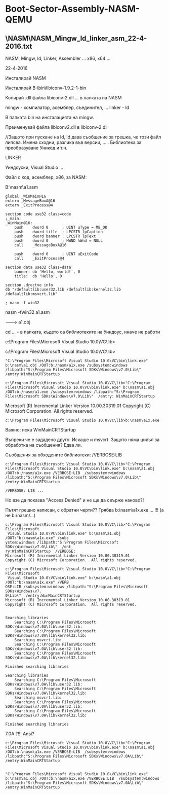 # Boot-Sector-Assembly-NASM-QEMU

## \NASM\NASM_Mingw_ld_linker_asm_22-4-2016.txt


NASM, Mingw, ld, Linker, Assembler ... x86, x64 ... 

22-4-2016

Инсталирай NASM

Инсталирай B:\bin\libiconv-1.9.2-1-bin

Копирай .dll файла  libiconv-2.dll ... в папката на NASM

mingw - компилатор, асемблер, съединител, ... linker - ld

В папката bin на инсталацията на mingw.

Преименувай файла libiconv2.dll в libiconv-2.dll 

//Защото при пускане на ld, ld дава съобщение за грешка, че този файл липсва. Имена сходни, разлика във версии, ... . Библиотека за преобразуване Уникод и т.н.


LINKER

Уиндоуски, Visual Studio ...

Файл с код, асемблер, x86, за NASM:

B:\nasm\a1.asm

```
global _WinMain@16
extern _MessageBoxA@16
extern _ExitProcess@4

section code use32 class=code
;_main:
_WinMain@16:
	push	dword 0      ; UINT uType = MB_OK
	push	dword title  ; LPCSTR lpCaption
	push	dword banner ; LPCSTR lpText
	push	dword 0      ; HWND hWnd = NULL
	call	_MessageBoxA@16

	push	dword 0      ; UINT uExitCode
	call	_ExitProcess@4

section data use32 class=data
	banner:	db 'Hello, world!', 0
	title:	db 'Hello', 0
	
section .drectve info
db "/defaultlib:user32.lib /defaultlib:kernel32.lib /defaultlib:msvcrt.lib"

; nasm -f win32
```

nasm -fwin32 a1.asm 

---> a1.obj

cd ... - в папката, където са библиотеките на Уиндоус, иначе не работи

c:\Program Files\Microsoft Visual Studio 10.0\VC\lib>


c:\Program Files\Microsoft Visual Studio 10.0\VC\lib>

```
"C:\Program Files\Microsoft Visual Studio 10.0\VC\bin\link.exe" b:\nasm\a1.obj /OUT:b:/nasm/a1x.exe /subsystem:windows /libpath:"S:\Program Files\Microsoft SDKs\Windows\v7.0\Lib\"  /entry:WinMainCRTStartup 

c:\Program Files\Microsoft Visual Studio 10.0\VC\lib>"C:\Program Files\Microsoft Visual Studio 10.0\VC\bin\link.exe" b:\nasm\a1.obj /OUT:b:/nasm/a1.exe /subsystem:windows /libpath:"S:\Program Files\Microsoft SDKs\Windows\v7.0\Lib\"  /entry: WinMainCRTStartup
```

Microsoft (R) Incremental Linker Version 10.00.30319.01
Copyright (C) Microsoft Corporation.  All rights reserved.


```
c:\Program Files\Microsoft Visual Studio 10.0\VC\lib>b:\nasm\a1x.exe
```

Важно: иска WinMainCRTStartup

Въпреки че е зададено друго. Искаше и msvcrt. Защото няма цикъл за обработка на съобщения? Едва ли.

Съобщения за обходените библиотеки: /VERBOSE:LIB
```
c:\Program Files\Microsoft Visual Studio 10.0\VC\lib>"C:\Program Files\Microsoft Visual Studio 10.0\VC\bin\link.exe" b:\nasm\a1.obj /OUT:b:/nasm/a1x.exe /VERBOSE:LIB  /subsystem:windows /libpath:"S:\Program Files\Microsoft SDKs\Windows\v7.0\Lib\"  /entry:WinMainCRTStartup

/VERBOSE: LIB ...
```
Но взе да показва "Access Denied" и не ще да свърже наново?!


Пътят грешно написан, с обратни черти?? Трябва b:\nasm\a1x.exe ... !!! (а не b:/nasm/...)
```
c:\Program Files\Microsoft Visual Studio 10.0\VC\lib>"C:\Program Files\Microsoft
 Visual Studio 10.0\VC\bin\link.exe" b:\nasm\a1.obj /OUT:"b:\nasm\a1x.exe" /subs
ystem:windows /libpath:"S:\Program Files\Microsoft SDKs\Windows\v7.0\Lib\"  /ent
ry:WinMainCRTStartup  /VERBOSE:
Microsoft (R) Incremental Linker Version 10.00.30319.01
Copyright (C) Microsoft Corporation.  All rights reserved.

c:\Program Files\Microsoft Visual Studio 10.0\VC\lib>"C:\Program Files\Microsoft
 Visual Studio 10.0\VC\bin\link.exe" b:\nasm\a1.obj /OUT:"b:\nasm\a1x.exe" /VERB
OSE:LIB /subsystem:windows /libpath:"S:\Program Files\Microsoft SDKs\Windows\v7.
0\Lib\"  /entry:WinMainCRTStartup
Microsoft (R) Incremental Linker Version 10.00.30319.01
Copyright (C) Microsoft Corporation.  All rights reserved.


Searching libraries
    Searching C:\Program Files\Microsoft SDKs\Windows\v7.0A\lib\user32.lib:
    Searching C:\Program Files\Microsoft SDKs\Windows\v7.0A\lib\kernel32.lib:
    Searching msvcrt.lib:
    Searching C:\Program Files\Microsoft SDKs\Windows\v7.0A\lib\user32.lib:
    Searching C:\Program Files\Microsoft SDKs\Windows\v7.0A\lib\kernel32.lib:

Finished searching libraries

Searching libraries
    Searching C:\Program Files\Microsoft SDKs\Windows\v7.0A\lib\user32.lib:
    Searching C:\Program Files\Microsoft SDKs\Windows\v7.0A\lib\kernel32.lib:
    Searching msvcrt.lib:
    Searching C:\Program Files\Microsoft SDKs\Windows\v7.0A\lib\user32.lib:
    Searching C:\Program Files\Microsoft SDKs\Windows\v7.0A\lib\kernel32.lib:

Finished searching libraries
```

7.0A ?!!! Ansi?

```
c:\Program Files\Microsoft Visual Studio 10.0\VC\lib>"C:\Program Files\Microsoft Visual Studio 10.0\VC\bin\link.exe" b:\nasm\a1.obj /OUT:b:\nasm\a1x.exe /VERBOSE:LIB  /subsystem:windows /libpath:"S:\Program Files\Microsoft SDKs\Windows\v7.0A\Lib\"  /entry:WinMainCRTStartup


"C:\Program Files\Microsoft Visual Studio 10.0\VC\bin\link.exe" b:\nasm\a1.obj /OUT:b:\nasm\a1x.exe /VERBOSE:LIB  /subsystem:windows /libpath:"S:\Program Files\Microsoft SDKs\Windows\v7.0A\Lib\"  /entry:WinMainCRTStartup
```
